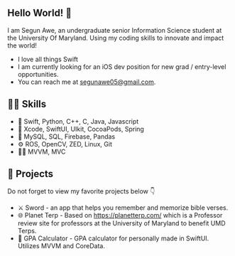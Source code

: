 ## Hello World! 👋
I am Segun Awe, an undergraduate senior Information Science student at the University Of Maryland. Using my coding skills to innovate and impact the world! 
- I love all things Swift
- I am currently looking for an iOS dev position for new grad / entry-level opportunities.
- You can reach me at segunawe05@gmail.com.

## 👨‍💻 Skills 
- 📱 Swift, Python, C++, C, Java, Javascript
- 🔨 Xcode, SwiftUI, UIkit, CocoaPods, Spring
- 📅 MySQL, SQL, Firebase, Pandas
- ⚙️ ROS, OpenCV, ZED, Linux, Git
- 👷‍♂️ MVVM, MVC

## 🧠 Projects
Do not forget to view my favorite projects below 👇
- ⚔️ Sword - an app that helps you remember and memorize bible verses.
- 🌐 Planet Terp - Based on https://planetterp.com/ which is a Professor review site for professors at the University of Maryland to benefit UMD Terps.
- 📱 GPA Calculator - GPA calculator for personally made in SwiftUI. Utilizes MVVM and CoreData.

<!---
SegunAwe05/SegunAwe05 is a ✨ special ✨ repository because its `README.md` (this file) appears on your GitHub profile.
You can click the Preview link to take a look at your changes.
--->
